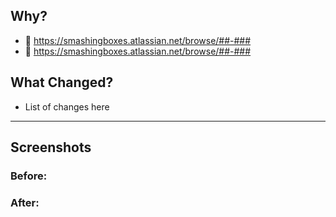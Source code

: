 ## Why?
- :notebook: https://smashingboxes.atlassian.net/browse/##-###
- :bug: https://smashingboxes.atlassian.net/browse/##-###

## What Changed?
- List of changes here

___
## Screenshots

### Before:

### After:
